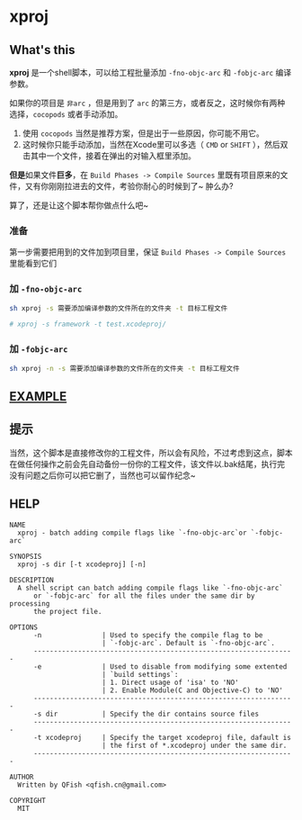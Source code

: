 xproj
=====

## What's this

__xproj__ 是一个shell脚本，可以给工程批量添加 `-fno-objc-arc` 和 `-fobjc-arc` 编译参数。

如果你的项目是 `非arc` ，但是用到了 `arc` 的第三方，或者反之，这时候你有两种选择，`cocopods` 或者手动添加。

1. 使用 `cocopods` 当然是推荐方案，但是出于一些原因，你可能不用它。
2. 这时候你只能手动添加，当然在Xcode里可以多选（ `CMD` or `SHIFT` ），然后双击其中一个文件，接着在弹出的对输入框里添加。

**但是**如果文件**巨多**，在 `Build Phases -> Compile Sources` 里既有项目原来的文件，又有你刚刚拉进去的文件，考验你耐心的时候到了~ 肿么办?

算了，还是让这个脚本帮你做点什么吧~

### 准备

第一步需要把用到的文件加到项目里，保证 `Build Phases -> Compile Sources` 里能看到它们

### 加 `-fno-objc-arc`

```sh
sh xproj -s 需要添加编译参数的文件所在的文件夹 -t 目标工程文件

# xproj -s framework -t test.xcodeproj/

```

### 加 `-fobjc-arc`
  
```sh
sh xproj -n -s 需要添加编译参数的文件所在的文件夹 -t 目标工程文件
```
## [EXAMPLE](http://qfi.sh/)

## 提示

当然，这个脚本是直接修改你的工程文件，所以会有风险，不过考虑到这点，脚本在做任何操作之前会先自动备份一份你的工程文件，该文件以.bak结尾，执行完没有问题之后你可以把它删了，当然也可以留作纪念~

## HELP
```
NAME
  xproj - batch adding compile flags like `-fno-objc-arc`or `-fobjc-arc`

SYNOPSIS
  xproj -s dir [-t xcodeproj] [-n]

DESCRIPTION
  A shell script can batch adding compile flags like `-fno-objc-arc` 
      or `-fobjc-arc` for all the files under the same dir by processing 
      the project file.

OPTIONS
      -n               | Used to specify the compile flag to be 
                       | `-fobjc-arc`. Default is `-fno-objc-arc`.
      -----------------------------------------------------------------
      -e               | Used to disable from modifying some extented
                       | `build settings`: 
                       | 1. Direct usage of 'isa' to 'NO'
                       | 2. Enable Module(C and Objective-C) to 'NO'
      -----------------------------------------------------------------
      -s dir           | Specify the dir contains source files
      -----------------------------------------------------------------
      -t xcodeproj     | Specify the target xcodeproj file, dafault is 
                       | the first of *.xcodeproj under the same dir.
      -----------------------------------------------------------------

AUTHOR
  Written by QFish <qfish.cn@gmail.com>

COPYRIGHT
  MIT
```